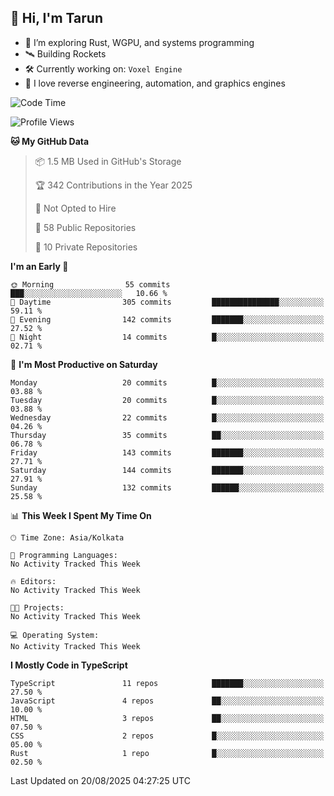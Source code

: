 ## 👋 Hi, I'm Tarun

- 🧠 I’m exploring Rust, WGPU, and systems programming
- 🛰️ Building Rockets
- 🛠️ Currently working on: `Voxel Engine`
- 🧪 I love reverse engineering, automation, and graphics engines

<!--START_SECTION:waka-->
![Code Time](http://img.shields.io/badge/Code%20Time-35%20hrs%2030%20mins-blue)

![Profile Views](http://img.shields.io/badge/Profile%20Views-1-blue)

**🐱 My GitHub Data** 

> 📦 1.5 MB Used in GitHub's Storage 
 > 
> 🏆 342 Contributions in the Year 2025
 > 
> 🚫 Not Opted to Hire
 > 
> 📜 58 Public Repositories 
 > 
> 🔑 10 Private Repositories 
 > 
**I'm an Early 🐤** 

```text
🌞 Morning                55 commits          ███░░░░░░░░░░░░░░░░░░░░░░   10.66 % 
🌆 Daytime                305 commits         ███████████████░░░░░░░░░░   59.11 % 
🌃 Evening                142 commits         ███████░░░░░░░░░░░░░░░░░░   27.52 % 
🌙 Night                  14 commits          █░░░░░░░░░░░░░░░░░░░░░░░░   02.71 % 
```
📅 **I'm Most Productive on Saturday** 

```text
Monday                   20 commits          █░░░░░░░░░░░░░░░░░░░░░░░░   03.88 % 
Tuesday                  20 commits          █░░░░░░░░░░░░░░░░░░░░░░░░   03.88 % 
Wednesday                22 commits          █░░░░░░░░░░░░░░░░░░░░░░░░   04.26 % 
Thursday                 35 commits          ██░░░░░░░░░░░░░░░░░░░░░░░   06.78 % 
Friday                   143 commits         ███████░░░░░░░░░░░░░░░░░░   27.71 % 
Saturday                 144 commits         ███████░░░░░░░░░░░░░░░░░░   27.91 % 
Sunday                   132 commits         ██████░░░░░░░░░░░░░░░░░░░   25.58 % 
```


📊 **This Week I Spent My Time On** 

```text
🕑︎ Time Zone: Asia/Kolkata

💬 Programming Languages: 
No Activity Tracked This Week

🔥 Editors: 
No Activity Tracked This Week

🐱‍💻 Projects: 
No Activity Tracked This Week

💻 Operating System: 
No Activity Tracked This Week
```

**I Mostly Code in TypeScript** 

```text
TypeScript               11 repos            ███████░░░░░░░░░░░░░░░░░░   27.50 % 
JavaScript               4 repos             ██░░░░░░░░░░░░░░░░░░░░░░░   10.00 % 
HTML                     3 repos             ██░░░░░░░░░░░░░░░░░░░░░░░   07.50 % 
CSS                      2 repos             █░░░░░░░░░░░░░░░░░░░░░░░░   05.00 % 
Rust                     1 repo              █░░░░░░░░░░░░░░░░░░░░░░░░   02.50 % 
```




 Last Updated on 20/08/2025 04:27:25 UTC
<!--END_SECTION:waka-->
